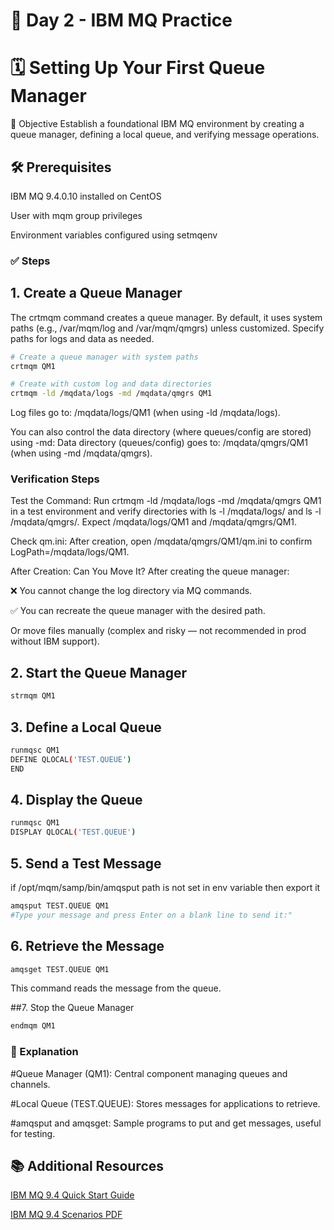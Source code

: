 # 📘 Day 2 - IBM MQ Practice

# 🗓️ Setting Up Your First Queue Manager
🎯 Objective
Establish a foundational IBM MQ environment by creating a queue manager, defining a local queue, and verifying message operations.​

## 🛠️ Prerequisites
IBM MQ 9.4.0.10 installed on CentOS

User with mqm group privileges

Environment variables configured using setmqenv​

### ✅ Steps
## 1. Create a Queue Manager
The crtmqm command creates a queue manager. By default, it uses system paths (e.g., /var/mqm/log and /var/mqm/qmgrs) unless customized. Specify paths for logs and data as needed.
```bash
# Create a queue manager with system paths
crtmqm QM1

# Create with custom log and data directories
crtmqm -ld /mqdata/logs -md /mqdata/qmgrs QM1
```
Log files go to: /mqdata/logs/QM1 (when using -ld /mqdata/logs).

You can also control the data directory (where queues/config are stored) using -md:
Data directory (queues/config) goes to: /mqdata/qmgrs/QM1 (when using -md /mqdata/qmgrs).

### Verification Steps

Test the Command: Run crtmqm -ld /mqdata/logs -md /mqdata/qmgrs QM1 in a test environment and verify directories with ls -l /mqdata/logs/ and ls -l /mqdata/qmgrs/. Expect /mqdata/logs/QM1 and /mqdata/qmgrs/QM1.

Check qm.ini: After creation, open /mqdata/qmgrs/QM1/qm.ini to confirm LogPath=/mqdata/logs/QM1.

After Creation: Can You Move It?
After creating the queue manager:

❌ You cannot change the log directory via MQ commands.

✅ You can recreate the queue manager with the desired path.

Or move files manually (complex and risky — not recommended in prod without IBM support).

## 2. Start the Queue Manager
```bash
strmqm QM1
```
## 3. Define a Local Queue
``` bash
runmqsc QM1
DEFINE QLOCAL('TEST.QUEUE')
END
```
## 4. Display the Queue
```bash
runmqsc QM1
DISPLAY QLOCAL('TEST.QUEUE')
```
## 5. Send a Test Message
if /opt/mqm/samp/bin/amqsput path is not set in env variable then export it
```bash
amqsput TEST.QUEUE QM1
#Type your message and press Enter on a blank line to send it:"
```

## 6. Retrieve the Message
```bash
amqsget TEST.QUEUE QM1
```
This command reads the message from the queue.​

##7. Stop the Queue Manager
```bash
endmqm QM1
```
### 📘 Explanation
#Queue Manager (QM1): Central component managing queues and channels.

#Local Queue (TEST.QUEUE): Stores messages for applications to retrieve.

#amqsput and amqsget: Sample programs to put and get messages, useful for testing.​

## 📚 Additional Resources
[IBM MQ 9.4 Quick Start Guide](https://www.ibm.com/docs/en/ibm-mq/9.4.x?topic=mq-94-quick-start-guide)

[IBM MQ 9.4 Scenarios PDF](https://public.dhe.ibm.com/software/integration/wmq/docs/V9.4/PDFs/mq94.scenarios.pdf)


